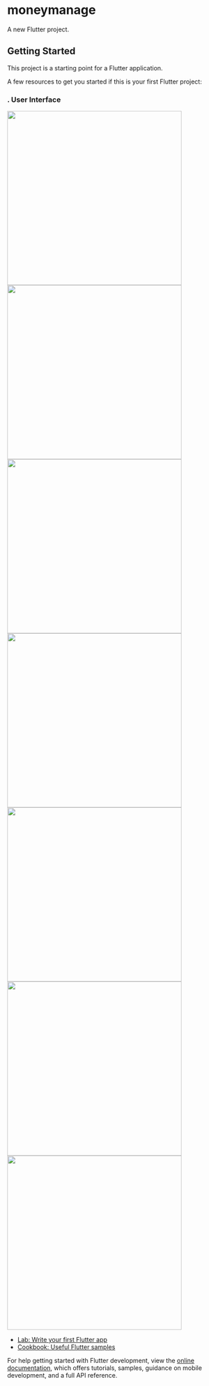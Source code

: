 # moneymanage

A new Flutter project.

## Getting Started

This project is a starting point for a Flutter application.

A few resources to get you started if this is your first Flutter project:

### . User Interface


<img src="https://github.com/MOHAMMED-SABITH-C/money_management/assets/128989395/6d5a318c-df3d-4423-9cb9-0f1263eea9e4.png"  width =" 400">      <img src="https://github.com/MOHAMMED-SABITH-C/money_management/assets/128989395/59e9bf3d-6311-476a-94de-8168458cdd8b).png"  width =" 400">
<img src="https://github.com/MOHAMMED-SABITH-C/money_management/assets/128989395/1810e601-63e4-4329-9e5d-f3c080b4fe47.png"  width =" 400">      <img src="https://github.com/MOHAMMED-SABITH-C/money_management/assets/128989395/ad2f8f4a-4028-4fc2-9a31-2046ad446e50.png"  width =" 400">
<img src="https://github.com/MOHAMMED-SABITH-C/money_management/assets/128989395/4f1083ce-8fa0-47a7-9618-1dee106cf645.png"  width =" 400">
<img src="https://github.com/MOHAMMED-SABITH-C/money_management/assets/128989395/2aa8e928-003f-44d3-81b8-286f26b389f6.png"  width =" 400"><img src="https://github.com/MOHAMMED-SABITH-C/money_management/assets/128989395/8fb61276-185b-4553-ac97-518e6883ad6f.png"  width =" 400">


- [Lab: Write your first Flutter app](https://docs.flutter.dev/get-started/codelab)
- [Cookbook: Useful Flutter samples](https://docs.flutter.dev/cookbook)

For help getting started with Flutter development, view the
[online documentation](https://docs.flutter.dev/), which offers tutorials,
samples, guidance on mobile development, and a full API reference.
